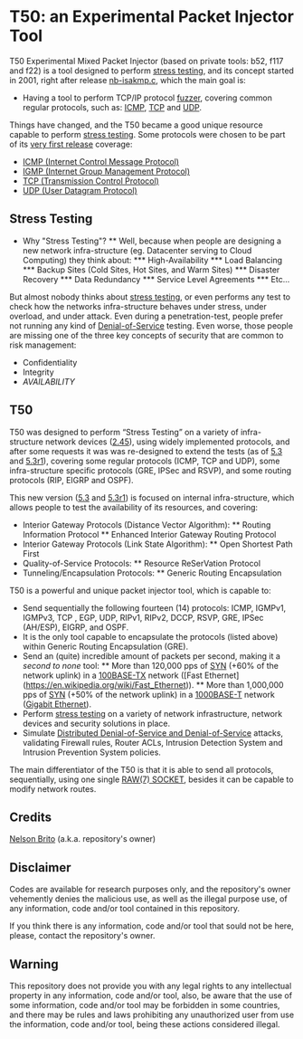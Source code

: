 # T50: an Experimental Packet Injector Tool
T50 Experimental Mixed Packet Injector (based on private tools: b52, f117 and f22) is a tool designed to perform [stress testing](https://en.wikipedia.org/wiki/Stress_testing_(software)), and its concept started in 2001, right after release [nb-isakmp.c](https://github.com/nbrito/research/tree/master/cve/CVE-2001-0951), which the main goal is:
* Having a tool to perform TCP/IP protocol [fuzzer](https://en.wikipedia.org/wiki/Fuzzing), covering common regular protocols, such as: [ICMP](https://tools.ietf.org/rfc/rfc792.txt), [TCP](https://tools.ietf.org/rfc/rfc793.txt) and [UDP](https://tools.ietf.org/rfc/rfc768.txt).

Things have changed, and the T50 became a good unique resource capable to perform [stress testing](https://en.wikipedia.org/wiki/Stress_testing_(software)). Some protocols were chosen to be part of its [very first release](https://github.com/nbrito/source/tree/master/c/t50/2.45r) coverage:
* [ICMP (Internet Control Message Protocol)](https://tools.ietf.org/rfc/rfc792.txt)
* [IGMP (Internet Group Management Protocol)](https://tools.ietf.org/rfc/rfc988.txt)
* [TCP (Transmission Control Protocol)](https://tools.ietf.org/rfc/rfc793.txt)
* [UDP (User Datagram Protocol)](https://tools.ietf.org/rfc/rfc768.txt)

## Stress Testing
* Why "Stress Testing"?
** Well, because when people are designing a new network infra-structure (eg. Datacenter serving to Cloud Computing) they think about:
*** High-Availability
*** Load Balancing
*** Backup Sites (Cold Sites, Hot Sites, and Warm Sites)
*** Disaster Recovery
*** Data Redundancy
*** Service Level Agreements
*** Etc...

But almost nobody thinks about [stress testing](https://en.wikipedia.org/wiki/Stress_testing_(software)), or even performs any test to check how the networks infra-structure behaves under stress, under overload, and under attack. Even during a penetration-test, people prefer not running any kind of [Denial-of-Service](https://en.wikipedia.org/wiki/Denial-of-service_attack) testing. Even worse, those people are missing one of the three key concepts of security that are common to risk management:
* Confidentiality
* Integrity
* _AVAILABILITY_

## T50
T50 was designed to perform “Stress Testing” on a variety of infra-structure network devices ([2.45](https://github.com/nbrito/source/tree/master/c/t50/2.45r)), using widely implemented protocols, and after some requests it was was re-designed to extend the tests (as of [5.3](https://github.com/nbrito/source/tree/master/c/t50/5.3) and [5.3r1](https://github.com/nbrito/source/tree/master/c/t50/5.3)), covering some regular protocols (ICMP, TCP and UDP), some infra-structure specific protocols (GRE, IPSec and RSVP), and some routing protocols (RIP, EIGRP and OSPF).

This new version ([5.3](https://github.com/nbrito/source/tree/master/c/t50/5.3) and [5.3r1](https://github.com/nbrito/source/tree/master/c/t50/5.3)) is focused on internal infra-structure, which allows people to test the availability of its resources, and covering:
* Interior Gateway Protocols (Distance Vector Algorithm):
** Routing Information Protocol
** Enhanced Interior Gateway Routing Protocol
* Interior Gateway Protocols (Link State Algorithm):
** Open Shortest Path First
* Quality-of-Service Protocols:
** Resource ReSerVation Protocol
* Tunneling/Encapsulation Protocols:
** Generic Routing Encapsulation

T50 is a powerful and unique packet injector tool, which is capable to:
* Send sequentially the following fourteen (14) protocols: ICMP, IGMPv1, IGMPv3, TCP , EGP, UDP, RIPv1, RIPv2, DCCP, RSVP, GRE, IPSec (AH/ESP), EIGRP, and OSPF.
* It is the only tool capable to encapsulate the protocols (listed above) within Generic Routing Encapsulation (GRE).
* Send an (quite) incredible amount of packets per second, making it a _second to none_ tool:
** More than 120,000 pps of [SYN](https://en.wikipedia.org/wiki/Transmission_Control_Protocol#CONNECTION-ESTABLISHMENT)  (+60% of the network uplink) in a [100BASE-TX](https://en.wikipedia.org/wiki/Fast_Ethernet#100BASE-TX) network ([Fast Ethernet] (https://en.wikipedia.org/wiki/Fast_Ethernet)).
** More than 1,000,000 pps of [SYN](https://en.wikipedia.org/wiki/Transmission_Control_Protocol#CONNECTION-ESTABLISHMENT)  (+50% of the network uplink) in a [1000BASE-T](https://en.wikipedia.org/wiki/Gigabit_Ethernet#1000BASE-T) network ([Gigabit Ethernet](https://en.wikipedia.org/wiki/Gigabit_Ethernet)).
* Perform [stress testing](https://en.wikipedia.org/wiki/Stress_testing_(software)) on a variety of network infrastructure, network devices and security solutions in place.
* Simulate [Distributed Denial-of-Service and Denial-of-Service](https://en.wikipedia.org/wiki/Denial-of-service_attack) attacks, validating Firewall rules, Router ACLs, Intrusion Detection System and Intrusion Prevention System policies.

The main differentiator of the T50 is that it is able to send all protocols, sequentially, using one single [RAW(7) SOCKET](https://en.wikipedia.org/wiki/Raw_socket), besides it can be capable to modify network routes.

## Credits
[Nelson Brito](https://fnstenv.blogspot.com) (a.k.a. repository's owner)

## Disclaimer
Codes are available for research purposes only, and the repository's owner vehemently denies the malicious use, as well as the illegal purpose use, of any information, code and/or tool contained in this repository.

If you think there is any information, code and/or tool that sould not be here, please, contact the repository's owner.

## Warning
This repository does not provide you with any legal rights to any intellectual property in any information, code and/or tool, also, be aware that the use of some information, code and/or tool may be forbidden in some countries, and there may be rules and laws prohibiting any unauthorized user from use the information, code and/or tool, being these actions considered illegal.

